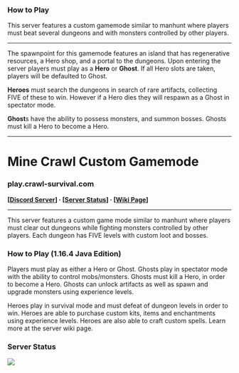 
### How to Play

This server features a custom gamemode similar to manhunt where players must beat several dungeons and with monsters controlled by other players.

***

The spawnpoint for this gamemode features an island that has regenerative resources, a Hero shop, and a portal to the dungeons. Upon entering the server players must play as a **Hero** or **Ghost**. If all Hero slots are taken, players will be defaulted to Ghost.

**Heroes** must search the dungeons in search of rare artifacts, collecting FIVE of these to win. However if a Hero dies they will respawn as a Ghost in spectator mode.

**Ghost**s have the ability to possess monsters, and summon bosses. Ghosts must kill a Hero to become a Hero.









***

# Mine Crawl Custom Gamemode
### play.crawl-survival.com

**[[Discord Server](https://discord.gg/KmRTgvDh5N)] · [[Server Status](https://www.crawl-survival.com/wiki/#server-status)] · [[Wiki Page](https://www.crawl-survival.com/wiki)]**

***

This server features a custom game mode similar to manhunt where players must clear out dungeons while fighting monsters controlled by other players. Each dungeon has FIVE levels with custom loot and bosses.

### How to Play (1.16.4 Java Edition)
Players must play as either a Hero or Ghost. Ghosts play in spectator mode with the ability to control mobs/monsters. Ghosts must kill a Hero, in order to become a Hero. Ghosts can unlock artifacts as well as spawn and upgrade monsters using experience levels.

Heroes play in survival mode and must defeat of dungeon levels in order to win. Heroes are able to purchase custom kits, items and enchantments using experience levels. Heroes are also able to craft custom spells. Learn more at the server wiki page.

### Server Status
![](http://status.mclive.eu/Minecraft%201.16.3%20Java%20Edition/play.crawl-survival.com/25565/banner.png)
